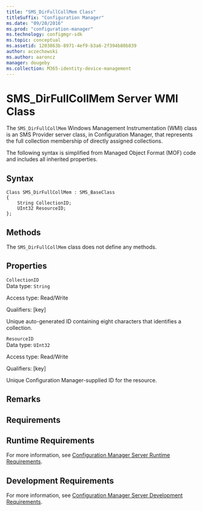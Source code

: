 ```yaml
---
title: "SMS_DirFullCollMem Class"
titleSuffix: "Configuration Manager"
ms.date: "09/20/2016"
ms.prod: "configuration-manager"
ms.technology: configmgr-sdk
ms.topic: conceptual
ms.assetid: 1203863b-8971-4ef9-b3a6-2f394b80b839
author: aczechowski
ms.author: aaroncz
manager: dougeby
ms.collection: M365-identity-device-management
---
```

# SMS_DirFullCollMem Server WMI Class
The `SMS_DirFullCollMem` Windows Management Instrumentation (WMI) class is an SMS Provider server class, in Configuration Manager, that represents the full collection membership of directly assigned collections.  

 The following syntax is simplified from Managed Object Format (MOF) code and includes all inherited properties.  

## Syntax  

```  
Class SMS_DirFullCollMem : SMS_BaseClass  
{  
    String CollectionID;  
    UInt32 ResourceID;  
};  
```  

## Methods  
 The `SMS_DirFullCollMem` class does not define any methods.  

## Properties  
 `CollectionID`  
 Data type: `String`  

 Access type: Read/Write  

 Qualifiers: [key]  

 Unique auto-generated ID containing eight characters that identifies a collection.  

 `ResourceID`  
 Data type: `UInt32`  

 Access type: Read/Write  

 Qualifiers: [key]  

 Unique Configuration Manager-supplied ID for the resource.  

## Remarks  

## Requirements  

## Runtime Requirements  
 For more information, see [Configuration Manager Server Runtime Requirements](../../../../../develop/core/reqs/server-runtime-requirements.md).  

## Development Requirements  
 For more information, see [Configuration Manager Server Development Requirements](../../../../../develop/core/reqs/server-development-requirements.md).
